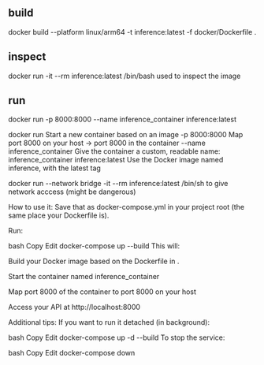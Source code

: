 ## build
docker build --platform linux/arm64 -t inference:latest -f docker/Dockerfile .

## inspect
docker run -it --rm inference:latest /bin/bash
 used to inspect the image

## run
docker run -p 8000:8000 --name inference_container inference:latest

docker run	Start a new container based on an image
-p 8000:8000	Map port 8000 on your host → port 8000 in the container
--name inference_container	Give the container a custom, readable name: inference_container
inference:latest	Use the Docker image named inference, with the latest tag

docker run --network bridge -it --rm inference:latest /bin/sh
to give network acccess (might be dangerous)


How to use it:
Save that as docker-compose.yml in your project root (the same place your Dockerfile is).

Run:

bash
Copy
Edit
docker-compose up --build
This will:

Build your Docker image based on the Dockerfile in .

Start the container named inference_container

Map port 8000 of the container to port 8000 on your host

Access your API at http://localhost:8000

Additional tips:
If you want to run it detached (in background):

bash
Copy
Edit
docker-compose up -d --build
To stop the service:

bash
Copy
Edit
docker-compose down
